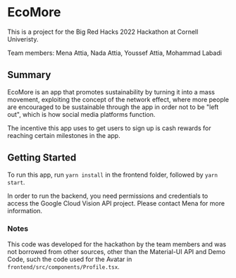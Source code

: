 # EcoMore

This is a project for the Big Red Hacks 2022 Hackathon at Cornell Univeristy.

Team members: Mena Attia, Nada Attia, Youssef Attia, Mohammad Labadi

## Summary

EcoMore is an app that promotes sustainability by turning it into a mass movement, exploiting the concept of the network effect, where more people are encouraged to be sustainable through the app in order not to be "left out", which is how social media platforms function.

The incentive this app uses to get users to sign up is cash rewards for reaching certain milestones in the app.

## Getting Started

To run this app, run `yarn install` in the frontend folder, followed by `yarn start`.

In order to run the backend, you need permissions and credentials to access the Google Cloud Vision API project. Please contact Mena for more information.

### Notes

This code was developed for the hackathon by the team members and was not borrowed from other sources, other than the Material-UI API and Demo Code, such the code used for the Avatar in `frontend/src/components/Profile.tsx`.
